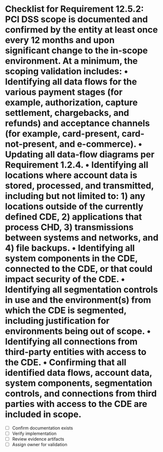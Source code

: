 # Checklist for Requirement 12.5.2: PCI DSS scope is documented and confirmed by the entity at least once every 12 months and upon significant change to the in-scope environment. At a minimum, the scoping validation includes: • Identifying all data flows for the various payment stages (for example, authorization, capture settlement, chargebacks, and refunds) and acceptance channels (for example, card-present, card-not-present, and e-commerce). • Updating all data-flow diagrams per Requirement 1.2.4. • Identifying all locations where account data is stored, processed, and transmitted, including but not limited to: 1) any locations outside of the currently defined CDE, 2) applications that process CHD, 3) transmissions between systems and networks, and 4) file backups. • Identifying all system components in the CDE, connected to the CDE, or that could impact security of the CDE. • Identifying all segmentation controls in use and the environment(s) from which the CDE is segmented, including justification for environments being out of scope. • Identifying all connections from third-party entities with access to the CDE. • Confirming that all identified data flows, account data, system components, segmentation controls, and connections from third parties with access to the CDE are included in scope.

- [ ] Confirm documentation exists
- [ ] Verify implementation
- [ ] Review evidence artifacts
- [ ] Assign owner for validation
